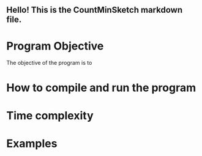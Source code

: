 ## Hello! This is the CountMinSketch markdown file.

# Program Objective 
The objective of the program is to 


# How to compile and run the program


# Time complexity


# Examples